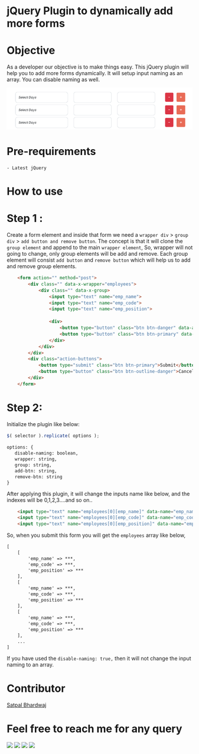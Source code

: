 # jQuery Plugin to dynamically add more forms

# Objective
As a developer our objective is to make things easy. This jQuery plugin will help you to add more forms dynamically. It will setup input naming as an array. You can disable naming as well.

![final-output](Screenshot.png)

# Pre-requirements
    - Latest jQuery  

# How to use
# Step 1 : 
Create a form element and inside that form we need a `wrapper div` > `group div` > `add button and remove button`.
The concept is that it will clone the `group element` and append to the main `wrapper element`, So, wrapper will not going to change, only group elements will be add and remove.
Each group element will consist `add button` and `remove button` which will help us to add and remove group elements. 

```HTML
    <form action="" method="post">
        <div class="" data-x-wrapper="employees">
            <div class="" data-x-group>
                <input type="text" name="emp_name">
                <input type="text" name="emp_code">
                <input type="text" name="emp_position">

                <div>
                    <button type="button" class="btn btn-danger" data-add-btn>-</button>
                    <button type="button" class="btn btn-primary" data-remove-btn>+</button>
                </div>
            </div>
        </div>
        <div class="action-buttons">
            <button type="submit" class="btn btn-primary">Submit</button>
            <button type="button" class="btn btn-outline-danger">Cancel</button>
        </div>
    </form>
```

# Step 2: 
Initialize the plugin like below:

```JavaScript
$( selector ).replicate( options );
```

```
options: {
   disable-naming: boolean,
   wrapper: string,
   group: string,
   add-btn: string,
   remove-btn: string
}
```

After applying this plugin, it will change the inputs name like below, and the indexes will be 0,1,2,3....and so on..

```HTML
    <input type="text" name="employees[0][emp_name]" data-name="emp_name">
    <input type="text" name="employees[0][emp_code]" data-name="emp_code">
    <input type="text" name="employees[0][emp_position]" data-name="emp_position">
```

So, when you submit this form you will get the `employees` array like below,

```
[
    [
        'emp_name' => ***,
        'emp_code' => ***,
        'emp_position' => ***
    ],
    [
        'emp_name' => ***,
        'emp_code' => ***,
        'emp_position' => ***
    ],
    [
        'emp_name' => ***,
        'emp_code' => ***,
        'emp_position' => ***
    ],
    ...
]
```

If you have used the `disable-naming: true,` then it will not change the input naming to an array.

# Contributor
[Satpal Bhardwaj](https://sbsharma.com/javascript/)

# Feel free to reach me for any query
<a target="_blank" href="https://www.facebook.com/Sbsharma-2798360506847821"><img src="https://img.shields.io/badge/Facebook-1877F2?style=for-the-badge&logo=facebook&logoColor=white"></a>
<a target="_blank" href="https://twitter.com/Ss101Bhardwaj"><img src="https://img.shields.io/badge/Twitter-1DA1F2?style=for-the-badge&logo=twitter&logoColor=white"></a>
<a target="_blank" href="https://www.linkedin.com/in/satpal-bhardwaj-5a76b4134"><img src="https://img.shields.io/badge/LinkedIn-0077B5?style=for-the-badge&logo=linkedin&logoColor=white"></a>
<a target="_blank" href="https://codepen.io/sb_sharma"><img src="https://img.shields.io/badge/Codepen-000000?style=for-the-badge&logo=codepen&logoColor=white"></a>
